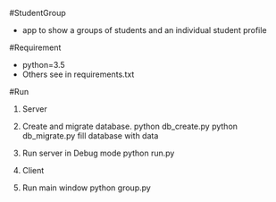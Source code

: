 #StudentGroup
- app to show a groups of students and an individual student profile

#Requirement
* python=3.5
* Others see in requirements.txt

#Run
1. Server
 1. Create and migrate database.
  python db_create.py 
  python db_migrate.py
  fill database with data
 2. Run server in Debug mode
  python run.py

2. Client
 1. Run main window 
  python group.py
